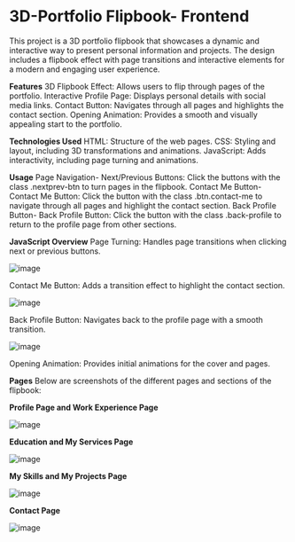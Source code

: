 # 3D-Portfolio Flipbook- Frontend
This project is a 3D portfolio flipbook that showcases a dynamic and interactive way to present personal information and projects. The design includes a flipbook effect with page transitions and interactive elements for a modern and engaging user experience.

**Features**
3D Flipbook Effect: Allows users to flip through pages of the portfolio.
Interactive Profile Page: Displays personal details with social media links.
Contact Button: Navigates through all pages and highlights the contact section.
Opening Animation: Provides a smooth and visually appealing start to the portfolio.


**Technologies Used**
HTML: Structure of the web pages.
CSS: Styling and layout, including 3D transformations and animations.
JavaScript: Adds interactivity, including page turning and animations.


**Usage**
Page Navigation-
Next/Previous Buttons: Click the buttons with the class .nextprev-btn to turn pages in the flipbook.
Contact Me Button-
Contact Me Button: Click the button with the class .btn.contact-me to navigate through all pages and highlight the contact section.
Back Profile Button-
Back Profile Button: Click the button with the class .back-profile to return to the profile page from other sections.

**JavaScript Overview**
Page Turning: Handles page transitions when clicking next or previous buttons.

![image](https://github.com/user-attachments/assets/2998c90e-f319-449a-84ce-708cb81e4d75)


Contact Me Button: Adds a transition effect to highlight the contact section.

![image](https://github.com/user-attachments/assets/b00d16a6-a3c3-43af-8af8-d22a018f3af7)


Back Profile Button: Navigates back to the profile page with a smooth transition.

![image](https://github.com/user-attachments/assets/a3ea5f6f-8445-4892-936a-fdc6d926b618)

Opening Animation: Provides initial animations for the cover and pages.

**Pages**
Below are screenshots of the different pages and sections of the flipbook:

**Profile Page and Work Experience Page**

![image](https://github.com/user-attachments/assets/de3f3375-3f8c-4706-b599-36651bb116ef)


**Education and My Services Page**

![image](https://github.com/user-attachments/assets/1c752a6f-b1a0-4888-9730-ac6942748dcb)


**My Skills and My Projects Page**

![image](https://github.com/user-attachments/assets/c231a8cb-463c-4447-92b8-b83f4e49358f)


**Contact Page**

![image](https://github.com/user-attachments/assets/5ecf5ad7-f109-49db-8bb6-3e6075b9cff5)




